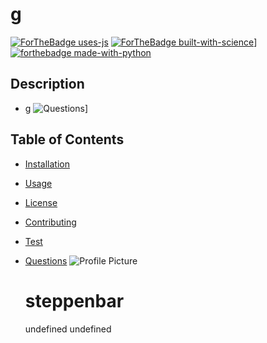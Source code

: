 # g
  [![ForTheBadge uses-js](http://ForTheBadge.com/images/badges/uses-js.svg)](http://ForTheBadge.com)
  [![ForTheBadge built-with-science](http://ForTheBadge.com/images/badges/built-with-science.svg)](https://GitHub.com/Naereen/)]
  [![forthebadge made-with-python](http://ForTheBadge.com/images/badges/made-with-python.svg)](https://www.python.org/)
  
  ## Description
  * g
  ![Questions](utils/images/example.gif)]
   
  ## Table of Contents
  - [Installation](#Installation)
  - [Usage](#Usage)
  - [License](#License)
  - [Contributing](#Contributing)
  - [Test](#Test)
  - [Questions](#Questions)
  ![Profile Picture](undefined=250x)

    # steppenbar
    undefined
    undefined




